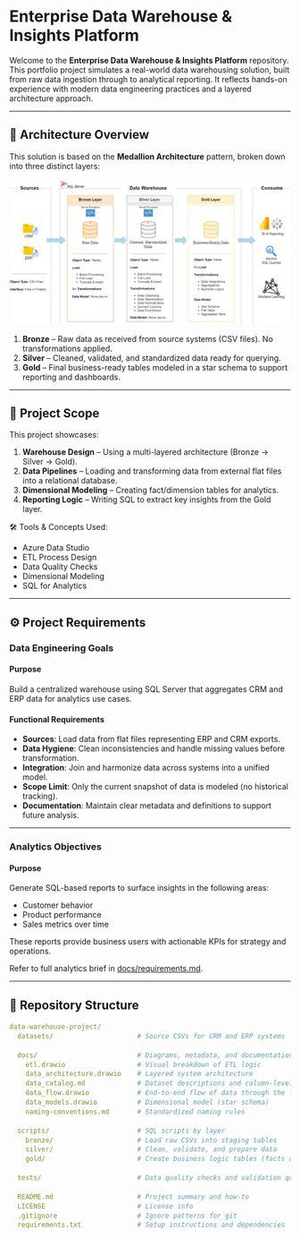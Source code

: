 # Enterprise Data Warehouse & Insights Platform

Welcome to the **Enterprise Data Warehouse & Insights Platform** repository.  
This portfolio project simulates a real-world data warehousing solution, built from raw data ingestion through to analytical reporting. It reflects hands-on experience with modern data engineering practices and a layered architecture approach.

---

## 🧱 Architecture Overview

This solution is based on the **Medallion Architecture** pattern, broken down into three distinct layers:

![Architecture Diagram](docs/data_architecture.png)

1. **Bronze** – Raw data as received from source systems (CSV files). No transformations applied.
2. **Silver** – Cleaned, validated, and standardized data ready for querying.
3. **Gold** – Final business-ready tables modeled in a star schema to support reporting and dashboards.

---

## 📌 Project Scope

This project showcases:

1. **Warehouse Design** – Using a multi-layered architecture (Bronze → Silver → Gold).
2. **Data Pipelines** – Loading and transforming data from external flat files into a relational database.
3. **Dimensional Modeling** – Creating fact/dimension tables for analytics.
4. **Reporting Logic** – Writing SQL to extract key insights from the Gold layer.

🛠️ Tools & Concepts Used:
- Azure Data Studio   
- ETL Process Design  
- Data Quality Checks  
- Dimensional Modeling  
- SQL for Analytics

---

## ⚙️ Project Requirements

### Data Engineering Goals

#### Purpose
Build a centralized warehouse using SQL Server that aggregates CRM and ERP data for analytics use cases.

#### Functional Requirements
- **Sources**: Load data from flat files representing ERP and CRM exports.
- **Data Hygiene**: Clean inconsistencies and handle missing values before transformation.
- **Integration**: Join and harmonize data across systems into a unified model.
- **Scope Limit**: Only the current snapshot of data is modeled (no historical tracking).
- **Documentation**: Maintain clear metadata and definitions to support future analysis.

---

### Analytics Objectives

#### Purpose
Generate SQL-based reports to surface insights in the following areas:
- Customer behavior
- Product performance
- Sales metrics over time

These reports provide business users with actionable KPIs for strategy and operations.

Refer to full analytics brief in [docs/requirements.md](docs/requirements.md).

---

## 📁 Repository Structure

```yaml
data-warehouse-project/
  datasets/                     # Source CSVs for CRM and ERP systems

  docs/                         # Diagrams, metadata, and documentation
    etl.drawio                  # Visual breakdown of ETL logic
    data_architecture.drawio    # Layered system architecture
    data_catalog.md             # Dataset descriptions and column-level metadata
    data_flow.drawio            # End-to-end flow of data through the layers
    data_models.drawio          # Dimensional model (star schema)
    naming-conventions.md       # Standardized naming rules

  scripts/                      # SQL scripts by layer
    bronze/                     # Load raw CSVs into staging tables
    silver/                     # Clean, validate, and prepare data
    gold/                       # Create business logic tables (facts and dims)

  tests/                        # Data quality checks and validation queries

  README.md                     # Project summary and how-to
  LICENSE                       # License info
  .gitignore                    # Ignore patterns for git
  requirements.txt              # Setup instructions and dependencies
